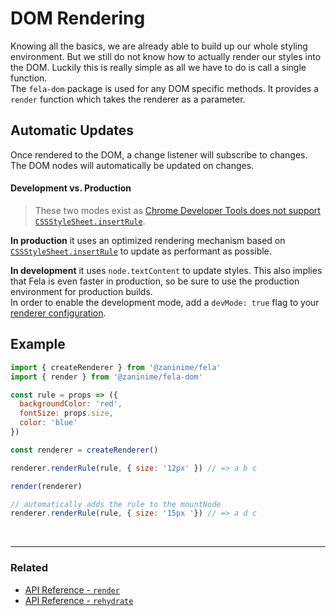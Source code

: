 # DOM Rendering

Knowing all the basics, we are already able to build up our whole styling environment. But we still do not know how to actually render our styles into the DOM. Luckily this is really simple as all we have to do is call a single function.<br>
The `fela-dom` package is used for any DOM specific methods.
It provides a `render` function which takes the renderer as a parameter.

## Automatic Updates
Once rendered to the DOM, a change listener will subscribe to changes. The DOM nodes will automatically be updated on changes.

#### Development vs. Production
> These two modes exist as [Chrome Developer Tools does not support `CSSStyleSheet.insertRule`](https://bugs.chromium.org/p/chromium/issues/detail?id=387952).

**In production** it uses an optimized rendering mechanism based on [`CSSStyleSheet.insertRule`](https://developer.mozilla.org/en-US/docs/Web/api/CSSStyleSheet/insertRule) to update as performant as possible.

**In development** it uses `node.textContent` to update styles. This also implies that Fela is even faster in production, so be sure to use the production environment for production builds.<br>
In order to enable the development mode, add a `devMode: true` flag to your [renderer configuration](RendererConfiguration.md).

## Example

```javascript
import { createRenderer } from '@zaninime/fela'
import { render } from '@zaninime/fela-dom'

const rule = props => ({
  backgroundColor: 'red',
  fontSize: props.size,
  color: 'blue'
})

const renderer = createRenderer()

renderer.renderRule(rule, { size: '12px' }) // => a b c

render(renderer)

// automatically adds the rule to the mountNode
renderer.renderRule(rule, { size: '15px '}) // => a d c
```

<br>

---

### Related
* [API Reference - `render`](../api/fela-dom/render.md)
* [API Reference - `rehydrate`](../api/fela-dom/rehydrate.md)
